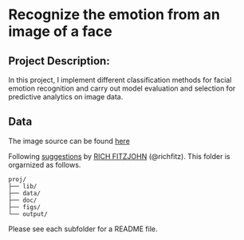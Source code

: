 # Recognize the emotion from an image of a face

## Project Description:

In this project, I implement different classification methods for facial emotion recognition and carry out model evaluation and selection for predictive analytics on image data. 

## Data 

The image source can be found [here](https://www.pnas.org/content/111/15/E1454)



Following [suggestions](http://nicercode.github.io/blog/2013-04-05-projects/) by [RICH FITZJOHN](http://nicercode.github.io/about/#Team) (@richfitz). This folder is orgarnized as follows.

```
proj/
├── lib/
├── data/
├── doc/
├── figs/
└── output/
```

Please see each subfolder for a README file.

